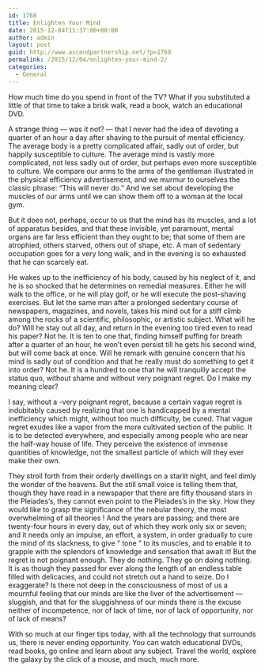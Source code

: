 ```yaml
---
id: 1768
title: Enlighten Your Mind
date: 2015-12-04T11:37:00+00:00
author: admin
layout: post
guid: http://www.ascendpartnership.net/?p=1768
permalink: /2015/12/04/enlighten-your-mind-2/
categories:
  - General
---
```

How much time do you spend in front of the TV? What if you substituted a little of that time to take a brisk walk, read a book, watch an educational DVD.

A strange thing &#8212; was it not? &#8212; that I never had the idea of devoting a quarter of an hour a day after shaving to the pursuit of mental efficiency. The average body is a pretty complicated affair, sadly out of order, but happily susceptible to culture. The average mind is vastly more complicated, not less sadly out of order, but perhaps even more susceptible to culture. We compare our arms to the arms of the gentleman illustrated in the physical efficiency advertisement, and we murmur to ourselves the classic phrase: &#8220;This will never do.&#8221; And we set about developing the muscles of our arms until we can show them off to a woman at the local gym.

But it does not, perhaps, occur to us that the mind has its muscles, and a lot of apparatus besides, and that these invisible, yet paramount, mental organs are far less efficient than they ought to be; that some of them are atrophied, others starved, others out of shape, etc. A man of sedentary occupation goes for a very long walk, and in the evening is so exhausted that he can scarcely eat.

He wakes up to the inefficiency of his body, caused by his neglect of it, and he is so shocked that he determines on remedial measures. Either he will walk to the office, or he will play golf, or he will execute the post-shaving exercises. But let the same man after a prolonged sedentary course of newspapers, magazines, and novels, takes his mind out for a stiff climb among the rocks of a scientific, philosophic, or artistic subject. What will he do? Will he stay out all day, and return in the evening too tired even to read his paper? Not he. It is ten to one that, finding himself puffing for breath after a quarter of an hour, he won&#8217;t even persist till he gets his second wind, but will come back at once. Will he remark with genuine concern that his mind is sadly out of condition and that he really must do something to get it into order? Not he. It is a hundred to one that he will tranquilly accept the status quo, without shame and without very poignant regret. Do I make my meaning clear?

I say, without a -very poignant regret, because a certain vague regret is indubitably caused by realizing that one is handicapped by a mental inefficiency which might, without too much difficulty, be cured. That vague regret exudes like a vapor from the more cultivated section of the public. It is to be detected everywhere, and especially among people who are near the half-way house of life. They perceive the existence of immense quantities of knowledge, not the smallest particle of which will they ever make their own.

They stroll forth from their orderly dwellings on a starlit night, and feel dimly the wonder of the heavens. But the still small voice is telling them that, though they have read in a newspaper that there are fifty thousand stars in the Pleiades&#8217;s, they cannot even point to the Pleiades&#8217;s in the sky. How they would like to grasp the significance of the nebular theory, the most overwhelming of all theories ! And the years are passing; and there are twenty-four hours in every day, out of which they work only six or seven; and it needs only an impulse, an effort, a system, in order gradually to cure the mind of its slackness, to give &#8221; tone &#8221; to its muscles, and to enable it to grapple with the splendors of knowledge and sensation that await it! But the regret is not poignant enough. They do nothing. They go on doing nothing. It is as though they passed for ever along the length of an endless table filled with delicacies, and could not stretch out a hand to seize. Do I exaggerate? Is there not deep in the consciousness of most of us a mournful feeling that our minds are like the liver of the advertisement &#8212; sluggish, and that for the sluggishness of our minds there is the excuse neither of incompetence, nor of lack of time, nor of lack of opportunity, nor of lack of means?

With so much at our finger tips today, with all the technology that surrounds us, there is never ending opportunity. You can watch educational DVDs, read books, go online and learn about any subject. Travel the world, explore the galaxy by the click of a mouse, and much, much more.